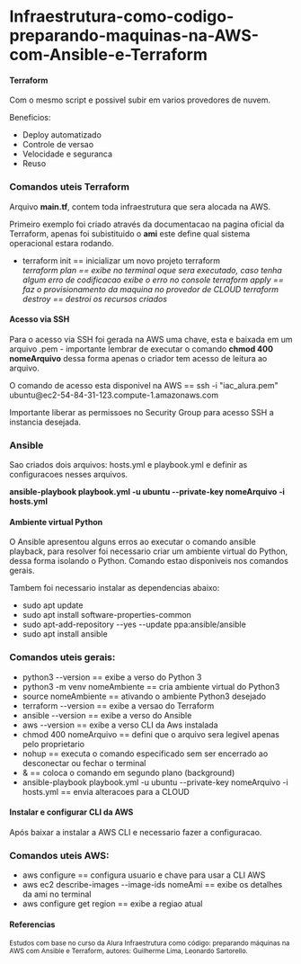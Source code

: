 # Infraestrutura-como-codigo-preparando-maquinas-na-AWS-com-Ansible-e-Terraform
<h4>Terraform</h4>
<p>Com o mesmo script e possivel subir em varios provedores de nuvem.</p>
<p>Beneficios:</p>
<ul>
  <li>Deploy automatizado</li>
  <li>Controle de versao</li>
  <li>Velocidade e seguranca</li>
  <li>Reuso</li>
</ul>

<h3>Comandos uteis Terraform</h3>
<p>Arquivo <strong>main.tf</strong>, contem toda infraestrutura que sera alocada na AWS.</p>
<p>Primeiro exemplo foi criado através da documentacao na pagina oficial da Terraform, apenas foi subistituido o <strong>ami</strong> este define qual sistema operacional estara rodando.</p>
<ul>
  <li>terraform init == inicializar um novo projeto terraform</li>
  <i>terraform plan == exibe no terminal oque sera executado, caso tenha algum erro de codificacao exibe o erro no console</i>
  <i>terraform apply == faz o provisionamento da maquina no provedor de CLOUD</i>
  <i>terraform destroy == destroi os recursos criados</i>
</ul>

<h4>Acesso via SSH</h4>
<p>Para o acesso via SSH foi gerada na AWS uma chave, esta e baixada em um arquivo .pem - importante lembrar de executar o comando <strong>chmod 400 nomeArquivo</strong> dessa forma apenas o criador tem acesso de leitura ao arquivo.</p>
<p>O comando de acesso esta disponivel na AWS == <emph> ssh -i "iac_alura.pem" ubuntu@ec2-54-84-31-123.compute-1.amazonaws.com</emph></p>
<p>Importante liberar as permissoes no <emph>Security Group</emph> para acesso SSH a instancia desejada.</p>

<h3>Ansible</h3>
<p>Sao criados dois arquivos: hosts.yml e playbook.yml e definir as configuracoes nesses arquivos.</p>
<p><strong>ansible-playbook playbook.yml -u ubuntu --private-key nomeArquivo -i hosts.yml</strong></p>

<h4>Ambiente virtual Python</h4>
<p>O Ansible apresentou alguns erros ao executar o comando <emph>ansible playback</emph>, para resolver foi necessario criar um ambiente virtual do Python, dessa forma isolando o Python. Comando estao disponiveis nos comandos gerais.</p>
<p>Tambem foi necessario instalar as dependencias abaixo:</p>
<ul>
  <li>sudo apt update</li>
  <li>sudo apt install software-properties-common</li>
  <li>sudo apt-add-repository --yes --update ppa:ansible/ansible</li>
  <li>sudo apt install ansible</li>
</ul>


<h3>Comandos uteis gerais:</h3>
<ul> 
  <li>python3 --version == exibe a verso do Python 3</li>
  <li>python3 -m venv nomeAmbiente == cria ambiente virtual do Python3</li>
  <li>source nomeAmbiente == ativando o ambiente Python3 desejado</li>
  <li>terraform --version == exibe a versao do Terraform</li>
  <li>ansible --version == exibe a verso do Ansible</li>
  <li>aws --version == exibe a verso CLI da Aws instalada</li>
  <li>chmod 400 nomeArquivo == defini que o arquivo sera legivel apenas pelo proprietario</li>
  <li>nohup == executa o comando especificado sem ser encerrado ao desconectar ou fechar o terminal</li>
  <li>& == coloca o comando em segundo plano (background)</li>
  <li>ansible-playbook playbook.yml -u ubuntu --private-key nomeArquivo -i hosts.yml == envia alteracoes para a CLOUD</li>
</ul>

<h4>Instalar e configurar CLI da AWS</h4>
<p>Após baixar a instalar a AWS CLI e necessario fazer a configuracao.</p>
<h3>Comandos uteis AWS:</h3>
<ul>
  <li>aws configure == configura usuario e chave para usar a CLI AWS</li>
  <li> aws ec2 describe-images --image-ids nomeAmi == exibe os detalhes da ami no terminal</li>
  <li>aws configure get region == exibe a regiao atual</li>
</ul>

<h4>Referencias</h4>
<p><sub>Estudos com base no curso da Alura <emph>Infraestrutura como código: preparando máquinas na AWS com Ansible e Terraform, autores: Guilherme Lima, Leonardo Sartorello.</emph></sub></p>
